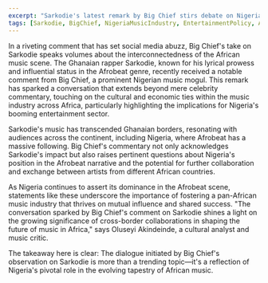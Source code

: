 ```yaml
---
excerpt: "Sarkodie's latest remark by Big Chief stirs debate on Nigeria's music industry's future and influence."
tags: [Sarkodie, BigChief, NigeriaMusicIndustry, EntertainmentPolicy, AfroBeats]
---
```


In a riveting comment that has set social media abuzz, Big Chief's take on Sarkodie speaks volumes about the interconnectedness of the African music scene. The Ghanaian rapper Sarkodie, known for his lyrical prowess and influential status in the Afrobeat genre, recently received a notable comment from Big Chief, a prominent Nigerian music mogul. This remark has sparked a conversation that extends beyond mere celebrity commentary, touching on the cultural and economic ties within the music industry across Africa, particularly highlighting the implications for Nigeria's booming entertainment sector.

Sarkodie's music has transcended Ghanaian borders, resonating with audiences across the continent, including Nigeria, where Afrobeat has a massive following. Big Chief's commentary not only acknowledges Sarkodie's impact but also raises pertinent questions about Nigeria's position in the Afrobeat narrative and the potential for further collaboration and exchange between artists from different African countries.

As Nigeria continues to assert its dominance in the Afrobeat scene, statements like these underscore the importance of fostering a pan-African music industry that thrives on mutual influence and shared success. "The conversation sparked by Big Chief's comment on Sarkodie shines a light on the growing significance of cross-border collaborations in shaping the future of music in Africa," says Oluseyi Akindeinde, a cultural analyst and music critic.

The takeaway here is clear: The dialogue initiated by Big Chief's observation on Sarkodie is more than a trending topic—it's a reflection of Nigeria's pivotal role in the evolving tapestry of African music.